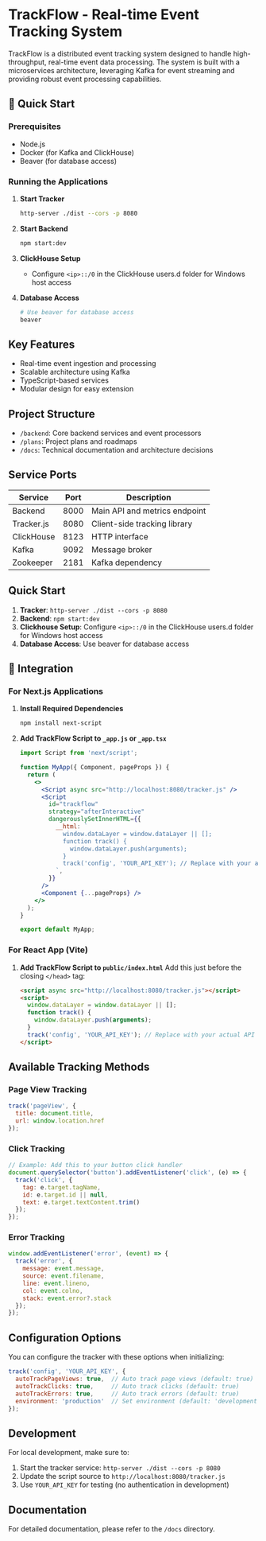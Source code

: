 # TrackFlow - Real-time Event Tracking System

TrackFlow is a distributed event tracking system designed to handle high-throughput, real-time event data processing. The system is built with a microservices architecture, leveraging Kafka for event streaming and providing robust event processing capabilities.

## 🚀 Quick Start

### Prerequisites
- Node.js
- Docker (for Kafka and ClickHouse)
- Beaver (for database access)

### Running the Applications

1. **Start Tracker**
   ```bash
   http-server ./dist --cors -p 8080
   ```

2. **Start Backend**
   ```bash
   npm start:dev
   ```

3. **ClickHouse Setup**
   - Configure `<ip>::/0` in the ClickHouse users.d folder for Windows host access

4. **Database Access**
   ```bash
   # Use beaver for database access
   beaver
   ```

## Key Features
- Real-time event ingestion and processing
- Scalable architecture using Kafka
- TypeScript-based services
- Modular design for easy extension

## Project Structure
- `/backend`: Core backend services and event processors
- `/plans`: Project plans and roadmaps
- `/docs`: Technical documentation and architecture decisions

## Service Ports

| Service     | Port  | Description                     |
|-------------|-------|---------------------------------|
| Backend     | 8000  | Main API and metrics endpoint   |
| Tracker.js  | 8080  | Client-side tracking library    |
| ClickHouse  | 8123  | HTTP interface                 |
| Kafka       | 9092  | Message broker                 |
| Zookeeper   | 2181  | Kafka dependency               |

## Quick Start
1. **Tracker**: `http-server ./dist --cors -p 8080`
2. **Backend**: `npm start:dev`
3. **Clickhouse Setup**: Configure `<ip>::/0` in the ClickHouse users.d folder for Windows host access
4. **Database Access**: Use beaver for database access

## 📱 Integration

### For Next.js Applications

1. **Install Required Dependencies**
   ```bash
   npm install next-script
   ```

2. **Add TrackFlow Script to `_app.js` or `_app.tsx`**
   ```jsx
   import Script from 'next/script';
   
   function MyApp({ Component, pageProps }) {
     return (
       <>
         <Script async src="http://localhost:8080/tracker.js" />
         <Script
           id="trackflow"
           strategy="afterInteractive"
           dangerouslySetInnerHTML={{
             __html: `
               window.dataLayer = window.dataLayer || [];
               function track() {
                 window.dataLayer.push(arguments);
               }
               track('config', 'YOUR_API_KEY'); // Replace with your actual API key
             `,
           }}
         />
         <Component {...pageProps} />
       </>
     );
   }
   
   export default MyApp;
   ```

### For React App (Vite)

1. **Add TrackFlow Script to `public/index.html`**
   Add this just before the closing `</head>` tag:
   ```html
   <script async src="http://localhost:8080/tracker.js"></script>
   <script>
     window.dataLayer = window.dataLayer || [];
     function track() {
       window.dataLayer.push(arguments);
     }
     track('config', 'YOUR_API_KEY'); // Replace with your actual API key
   </script>
   ```

## Available Tracking Methods

### Page View Tracking
```javascript
track('pageView', {
  title: document.title,
  url: window.location.href
});
```

### Click Tracking
```javascript
// Example: Add this to your button click handler
document.querySelector('button').addEventListener('click', (e) => {
  track('click', {
    tag: e.target.tagName,
    id: e.target.id || null,
    text: e.target.textContent.trim()
  });
});
```

### Error Tracking
```javascript
window.addEventListener('error', (event) => {
  track('error', {
    message: event.message,
    source: event.filename,
    line: event.lineno,
    col: event.colno,
    stack: event.error?.stack
  });
});
```

## Configuration Options

You can configure the tracker with these options when initializing:

```javascript
track('config', 'YOUR_API_KEY', {
  autoTrackPageViews: true,  // Auto track page views (default: true)
  autoTrackClicks: true,     // Auto track clicks (default: true)
  autoTrackErrors: true,     // Auto track errors (default: true)
  environment: 'production'  // Set environment (default: 'development')
});
```

## Development

For local development, make sure to:
1. Start the tracker service: `http-server ./dist --cors -p 8080`
2. Update the script source to `http://localhost:8080/tracker.js`
3. Use `YOUR_API_KEY` for testing (no authentication in development)

## Documentation
For detailed documentation, please refer to the `/docs` directory.